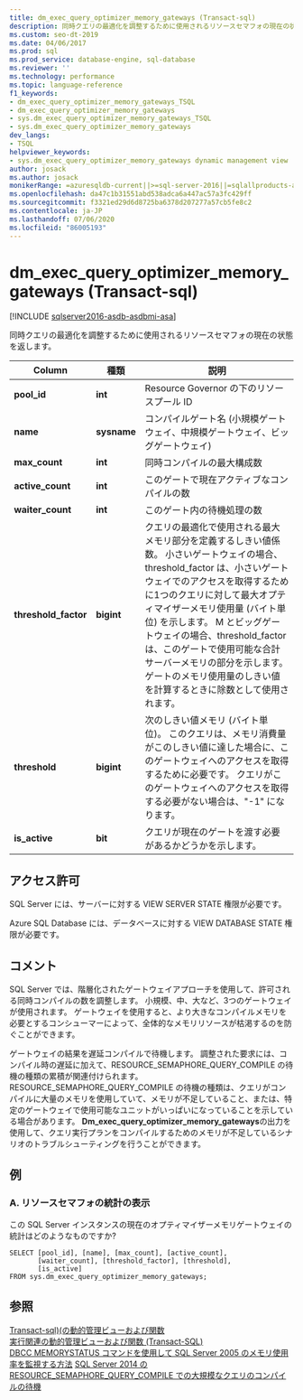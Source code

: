 ```yaml
---
title: dm_exec_query_optimizer_memory_gateways (Transact-sql)
description: 同時クエリの最適化を調整するために使用されるリソースセマフォの現在の状態を返します。
ms.custom: seo-dt-2019
ms.date: 04/06/2017
ms.prod: sql
ms.prod_service: database-engine, sql-database
ms.reviewer: ''
ms.technology: performance
ms.topic: language-reference
f1_keywords:
- dm_exec_query_optimizer_memory_gateways_TSQL
- dm_exec_query_optimizer_memory_gateways
- sys.dm_exec_query_optimizer_memory_gateways_TSQL
- sys.dm_exec_query_optimizer_memory_gateways
dev_langs:
- TSQL
helpviewer_keywords:
- sys.dm_exec_query_optimizer_memory_gateways dynamic management view
author: josack
ms.author: josack
monikerRange: =azuresqldb-current||>=sql-server-2016||=sqlallproducts-allversions||>=sql-server-linux-2017||=azuresqldb-mi-current
ms.openlocfilehash: da47c1b31551abd538adca6a447ac57a3fc429ff
ms.sourcegitcommit: f3321ed29d6d8725ba6378d207277a57cb5fe8c2
ms.contentlocale: ja-JP
ms.lasthandoff: 07/06/2020
ms.locfileid: "86005193"
---
```

# <a name="sysdm_exec_query_optimizer_memory_gateways-transact-sql"></a>dm_exec_query_optimizer_memory_gateways (Transact-sql)
[!INCLUDE [sqlserver2016-asdb-asdbmi-asa](../../includes/applies-to-version/sqlserver2016-asdb-asdbmi-asa.md)]

同時クエリの最適化を調整するために使用されるリソースセマフォの現在の状態を返します。

|Column|種類|説明|  
|----------|---------------|-----------------|  
|**pool_id**|**int**|Resource Governor の下のリソースプール ID|  
|**name**|**sysname**|コンパイルゲート名 (小規模ゲートウェイ、中規模ゲートウェイ、ビッグゲートウェイ)|
|**max_count**|**int**|同時コンパイルの最大構成数|
|**active_count**|**int**|このゲートで現在アクティブなコンパイルの数|
|**waiter_count**|**int**|このゲート内の待機処理の数|
|**threshold_factor**|**bigint**|クエリの最適化で使用される最大メモリ部分を定義するしきい値係数。  小さいゲートウェイの場合、threshold_factor は、小さいゲートウェイでのアクセスを取得するために1つのクエリに対して最大オプティマイザーメモリ使用量 (バイト単位) を示します。  M とビッグゲートウェイの場合、threshold_factor は、このゲートで使用可能な合計サーバーメモリの部分を示します。 ゲートのメモリ使用量のしきい値を計算するときに除数として使用されます。|
|**threshold**|**bigint**|次のしきい値メモリ (バイト単位)。  このクエリは、メモリ消費量がこのしきい値に達した場合に、このゲートウェイへのアクセスを取得するために必要です。  クエリがこのゲートウェイへのアクセスを取得する必要がない場合は、"-1" になります。|
|**is_active**|**bit**|クエリが現在のゲートを渡す必要があるかどうかを示します。|


## <a name="permissions"></a>アクセス許可  
SQL Server には、サーバーに対する VIEW SERVER STATE 権限が必要です。

Azure SQL Database には、データベースに対する VIEW DATABASE STATE 権限が必要です。


## <a name="remarks"></a>コメント  
SQL Server では、階層化されたゲートウェイアプローチを使用して、許可される同時コンパイルの数を調整します。  小規模、中、大など、3つのゲートウェイが使用されます。 ゲートウェイを使用すると、より大きなコンパイルメモリを必要とするコンシューマーによって、全体的なメモリリソースが枯渇するのを防ぐことができます。

ゲートウェイの結果を遅延コンパイルで待機します。 調整された要求には、コンパイル時の遅延に加えて、RESOURCE_SEMAPHORE_QUERY_COMPILE の待機の種類の累積が関連付けられます。 RESOURCE_SEMAPHORE_QUERY_COMPILE の待機の種類は、クエリがコンパイルに大量のメモリを使用していて、メモリが不足していること、または、特定のゲートウェイで使用可能なユニットがいっぱいになっていることを示している場合があります。 **Dm_exec_query_optimizer_memory_gateways**の出力を使用して、クエリ実行プランをコンパイルするためのメモリが不足しているシナリオのトラブルシューティングを行うことができます。  

## <a name="examples"></a>例  

### <a name="a-viewing-statistics-on-resource-semaphores"></a>A. リソースセマフォの統計の表示  
この SQL Server インスタンスの現在のオプティマイザーメモリゲートウェイの統計はどのようなものですか?

```  
SELECT [pool_id], [name], [max_count], [active_count],
       [waiter_count], [threshold_factor], [threshold],
       [is_active]
FROM sys.dm_exec_query_optimizer_memory_gateways;   

```  

## <a name="see-also"></a>参照  
 [Transact-sql&#41;&#40;の動的管理ビューおよび関数](./system-dynamic-management-views.md)   
 [実行関連の動的管理ビューおよび関数 &#40;Transact-SQL&#41;](./execution-related-dynamic-management-views-and-functions-transact-sql.md)  
[DBCC MEMORYSTATUS コマンドを使用して SQL Server 2005 のメモリ使用率を監視する方法](https://support.microsoft.com/help/907877/how-to-use-the-dbcc-memorystatus-command-to-monitor-memory-usage-on-sql-server-2005) 
[SQL Server 2014 の RESOURCE_SEMAPHORE_QUERY_COMPILE での大規模なクエリのコンパイルの待機](https://support.microsoft.com/help/3024815/large-query-compilation-waits-on-resource-semaphore-query-compile-in-sql-server-2014)
